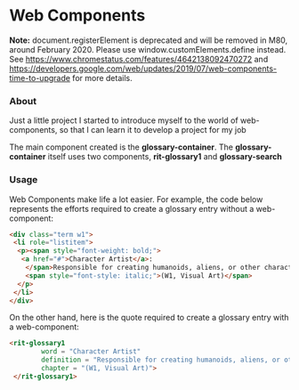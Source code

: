 # Web Components

**Note:** document.registerElement is deprecated and will be removed in M80, around February 2020. Please use window.customElements.define instead. See https://www.chromestatus.com/features/4642138092470272 and https://developers.google.com/web/updates/2019/07/web-components-time-to-upgrade for more details.

### About
Just a little project I started to introduce myself to the world of web-components, so that I can learn it to develop a project for my job

The main component created is the __glossary-container__. The **glossary-container** itself uses two components, 
  **rit-glossary1** and **glossary-search**
  
### Usage
Web Components make life a lot easier. For example, the code below represents the efforts required to create a glossary entry without a web-component:

``` html
<div class="term w1">
 <li role="listitem">
  <p><span style="font-weight: bold;">
   <a href="#">Character Artist</a>: 
    </span>Responsible for creating humanoids, aliens, or other characters in the game. 
    <span style="font-style: italic;">(W1, Visual Art)</span>
  </p>
 </li>
</div>
```

On the other hand, here is the quote required to create a glossary entry with a web-component:

``` html
<rit-glossary1 
        word = "Character Artist" 
        definition = "Responsible for creating humanoids, aliens, or other characters in the game."
        chapter = "(W1, Visual Art)">
 </rit-glossary1>

```


